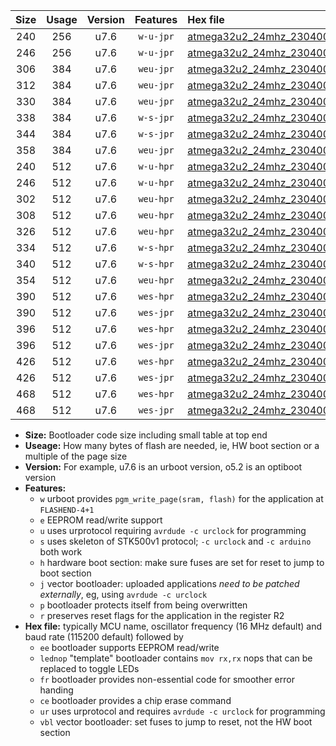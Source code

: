 |Size|Usage|Version|Features|Hex file|
|:-:|:-:|:-:|:-:|:--|
|240|256|u7.6|`w-u-jpr`|[atmega32u2_24mhz_230400bps_ur_vbl.hex](https://raw.githubusercontent.com/stefanrueger/urboot/main/atmega32u2_24mhz_230400bps_ur_vbl.hex)|
|246|256|u7.6|`w-u-jpr`|[atmega32u2_24mhz_230400bps_lednop_ur_vbl.hex](https://raw.githubusercontent.com/stefanrueger/urboot/main/atmega32u2_24mhz_230400bps_lednop_ur_vbl.hex)|
|306|384|u7.6|`weu-jpr`|[atmega32u2_24mhz_230400bps_ee_ur_vbl.hex](https://raw.githubusercontent.com/stefanrueger/urboot/main/atmega32u2_24mhz_230400bps_ee_ur_vbl.hex)|
|312|384|u7.6|`weu-jpr`|[atmega32u2_24mhz_230400bps_ee_lednop_ur_vbl.hex](https://raw.githubusercontent.com/stefanrueger/urboot/main/atmega32u2_24mhz_230400bps_ee_lednop_ur_vbl.hex)|
|330|384|u7.6|`weu-jpr`|[atmega32u2_24mhz_230400bps_ee_lednop_fr_ur_vbl.hex](https://raw.githubusercontent.com/stefanrueger/urboot/main/atmega32u2_24mhz_230400bps_ee_lednop_fr_ur_vbl.hex)|
|338|384|u7.6|`w-s-jpr`|[atmega32u2_24mhz_230400bps_vbl.hex](https://raw.githubusercontent.com/stefanrueger/urboot/main/atmega32u2_24mhz_230400bps_vbl.hex)|
|344|384|u7.6|`w-s-jpr`|[atmega32u2_24mhz_230400bps_lednop_vbl.hex](https://raw.githubusercontent.com/stefanrueger/urboot/main/atmega32u2_24mhz_230400bps_lednop_vbl.hex)|
|358|384|u7.6|`weu-jpr`|[atmega32u2_24mhz_230400bps_ee_lednop_fr_ce_ur_vbl.hex](https://raw.githubusercontent.com/stefanrueger/urboot/main/atmega32u2_24mhz_230400bps_ee_lednop_fr_ce_ur_vbl.hex)|
|240|512|u7.6|`w-u-hpr`|[atmega32u2_24mhz_230400bps_ur.hex](https://raw.githubusercontent.com/stefanrueger/urboot/main/atmega32u2_24mhz_230400bps_ur.hex)|
|246|512|u7.6|`w-u-hpr`|[atmega32u2_24mhz_230400bps_lednop_ur.hex](https://raw.githubusercontent.com/stefanrueger/urboot/main/atmega32u2_24mhz_230400bps_lednop_ur.hex)|
|302|512|u7.6|`weu-hpr`|[atmega32u2_24mhz_230400bps_ee_ur.hex](https://raw.githubusercontent.com/stefanrueger/urboot/main/atmega32u2_24mhz_230400bps_ee_ur.hex)|
|308|512|u7.6|`weu-hpr`|[atmega32u2_24mhz_230400bps_ee_lednop_ur.hex](https://raw.githubusercontent.com/stefanrueger/urboot/main/atmega32u2_24mhz_230400bps_ee_lednop_ur.hex)|
|326|512|u7.6|`weu-hpr`|[atmega32u2_24mhz_230400bps_ee_lednop_fr_ur.hex](https://raw.githubusercontent.com/stefanrueger/urboot/main/atmega32u2_24mhz_230400bps_ee_lednop_fr_ur.hex)|
|334|512|u7.6|`w-s-hpr`|[atmega32u2_24mhz_230400bps.hex](https://raw.githubusercontent.com/stefanrueger/urboot/main/atmega32u2_24mhz_230400bps.hex)|
|340|512|u7.6|`w-s-hpr`|[atmega32u2_24mhz_230400bps_lednop.hex](https://raw.githubusercontent.com/stefanrueger/urboot/main/atmega32u2_24mhz_230400bps_lednop.hex)|
|354|512|u7.6|`weu-hpr`|[atmega32u2_24mhz_230400bps_ee_lednop_fr_ce_ur.hex](https://raw.githubusercontent.com/stefanrueger/urboot/main/atmega32u2_24mhz_230400bps_ee_lednop_fr_ce_ur.hex)|
|390|512|u7.6|`wes-hpr`|[atmega32u2_24mhz_230400bps_ee.hex](https://raw.githubusercontent.com/stefanrueger/urboot/main/atmega32u2_24mhz_230400bps_ee.hex)|
|390|512|u7.6|`wes-jpr`|[atmega32u2_24mhz_230400bps_ee_vbl.hex](https://raw.githubusercontent.com/stefanrueger/urboot/main/atmega32u2_24mhz_230400bps_ee_vbl.hex)|
|396|512|u7.6|`wes-hpr`|[atmega32u2_24mhz_230400bps_ee_lednop.hex](https://raw.githubusercontent.com/stefanrueger/urboot/main/atmega32u2_24mhz_230400bps_ee_lednop.hex)|
|396|512|u7.6|`wes-jpr`|[atmega32u2_24mhz_230400bps_ee_lednop_vbl.hex](https://raw.githubusercontent.com/stefanrueger/urboot/main/atmega32u2_24mhz_230400bps_ee_lednop_vbl.hex)|
|426|512|u7.6|`wes-hpr`|[atmega32u2_24mhz_230400bps_ee_lednop_fr.hex](https://raw.githubusercontent.com/stefanrueger/urboot/main/atmega32u2_24mhz_230400bps_ee_lednop_fr.hex)|
|426|512|u7.6|`wes-jpr`|[atmega32u2_24mhz_230400bps_ee_lednop_fr_vbl.hex](https://raw.githubusercontent.com/stefanrueger/urboot/main/atmega32u2_24mhz_230400bps_ee_lednop_fr_vbl.hex)|
|468|512|u7.6|`wes-hpr`|[atmega32u2_24mhz_230400bps_ee_lednop_fr_ce.hex](https://raw.githubusercontent.com/stefanrueger/urboot/main/atmega32u2_24mhz_230400bps_ee_lednop_fr_ce.hex)|
|468|512|u7.6|`wes-jpr`|[atmega32u2_24mhz_230400bps_ee_lednop_fr_ce_vbl.hex](https://raw.githubusercontent.com/stefanrueger/urboot/main/atmega32u2_24mhz_230400bps_ee_lednop_fr_ce_vbl.hex)|

- **Size:** Bootloader code size including small table at top end
- **Useage:** How many bytes of flash are needed, ie, HW boot section or a multiple of the page size
- **Version:** For example, u7.6 is an urboot version, o5.2 is an optiboot version
- **Features:**
  + `w` urboot provides `pgm_write_page(sram, flash)` for the application at `FLASHEND-4+1`
  + `e` EEPROM read/write support
  + `u` uses urprotocol requiring `avrdude -c urclock` for programming
  + `s` uses skeleton of STK500v1 protocol; `-c urclock` and `-c arduino` both work
  + `h` hardware boot section: make sure fuses are set for reset to jump to boot section
  + `j` vector bootloader: uploaded applications *need to be patched externally*, eg, using `avrdude -c urclock`
  + `p` bootloader protects itself from being overwritten
  + `r` preserves reset flags for the application in the register R2
- **Hex file:** typically MCU name, oscillator frequency (16 MHz default) and baud rate (115200 default) followed by
  + `ee` bootloader supports EEPROM read/write
  + `lednop` "template" bootloader contains `mov rx,rx` nops that can be replaced to toggle LEDs
  + `fr` bootloader provides non-essential code for smoother error handing
  + `ce` bootloader provides a chip erase command
  + `ur` uses urprotocol and requires `avrdude -c urclock` for programming
  + `vbl` vector bootloader: set fuses to jump to reset, not the HW boot section
